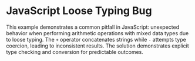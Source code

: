 # JavaScript Loose Typing Bug
This example demonstrates a common pitfall in JavaScript: unexpected behavior when performing arithmetic operations with mixed data types due to loose typing.  The `+` operator concatenates strings while `-` attempts type coercion, leading to inconsistent results.  The solution demonstrates explicit type checking and conversion for predictable outcomes.